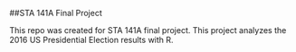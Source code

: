 ##STA 141A Final ProjectThis repo was created for STA 141A final project. This project analyzes the 2016 US Presidential Election results with R.